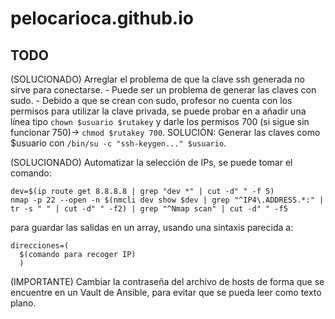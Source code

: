 # pelocarioca.github.io

## TODO
(SOLUCIONADO) Arreglar el problema de que la clave ssh generada no sirve para conectarse.
    - Puede ser un problema de generar las claves con sudo.
    - Debido a que se crean con sudo, profesor no cuenta con los permisos para utilizar la clave privada, se puede probar en a añadir una línea tipo `chown $usuario $rutakey` y
    darle los permisos 700 (si sigue sin funcionar 750)-> `chmod $rutakey 700`.
  SOLUCIÓN: Generar las claves como $usuario con `/bin/su -c "ssh-keygen..." $usuario`.

(SOLUCIONADO) Automatizar la selección de IPs, se puede tomar el comando:
```
dev=$(ip route get 8.8.8.8 | grep "dev *" | cut -d" " -f 5)
nmap -p 22 --open -n $(nmcli dev show $dev | grep "^IP4\.ADDRESS.*:" | tr -s " " | cut -d" " -f2) | grep "^Nmap scan" | cut -d" " -f5
```
para guardar las salidas en un array, usando una sintaxis parecida a:
```
direcciones=(
  $(comando para recoger IP)
  )
```

(IMPORTANTE) Cambiar la contraseña del archivo de hosts de forma que se encuentre
en un Vault de Ansible, para evitar que se pueda leer como texto plano.
